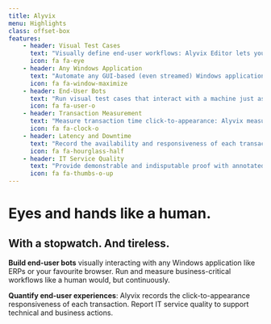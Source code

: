 ```yaml
---
title: Alyvix 
menu: Highlights
class: offset-box
features:
	- header: Visual Test Cases
	  text: "Visually define end-user workflows: Alyvix Editor lets you build test cases in a visual way, interaction after interaction"
	  icon: fa fa-eye
    - header: Any Windows Application
      text: "Automate any GUI-based (even streamed) Windows application: Alyvix works by processing screen frames, without being hardwired to APIs"
      icon: fa fa-window-maximize
	- header: End-User Bots
	  text: "Run visual test cases that interact with a machine just as a real user would: Alyvix uses mouse and keyboard like a person"
	  icon: fa fa-user-o
    - header: Transaction Measurement
      text: "Measure transaction time click-to-appearance: Alyvix measures how long each transaction takes to complete after the last interaction"
      icon: fa fa-clock-o
    - header: Latency and Downtime
      text: "Record the availability and responsiveness of each transaction: Alyvix allows you to monitor the performance of end-user experiences"
      icon: fa fa-hourglass-half
    - header: IT Service Quality
      text: "Provide demonstrable and indisputable proof with annotated screenshots that Alyvix produces whenever the visual response times out"
      icon: fa fa-thumbs-o-up
---
```


# Eyes and hands like a human.
## **With a stopwatch. And tireless.**

**Build end-user bots** visually interacting with any Windows application like ERPs or your favourite browser. Run and measure business-critical workflows like a human would, but continuously.

**Quantify end-user experiences**: Alyvix records the click-to-appearance responsiveness of each transaction. Report IT service quality to support technical and business actions.
